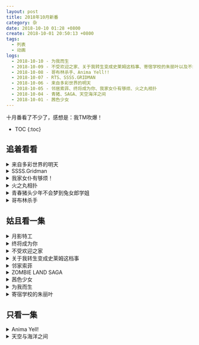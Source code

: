 ```yaml
---
layout: post
title: 2018年10月新番
category: 杂
date: 2018-10-10 01:28 +0800
create: 2018-10-01 20:50:13 +0800
tags:
  - 列表
  - 动画
logs:
  - 2018-10-10 - 为我而生
  - 2018-10-09 - 不受欢迎之家、关于我转生变成史莱姆这档事、寄宿学校的朱丽叶以及不打算看的
  - 2018-10-08 - 哥布林杀手、Anima Yell!!
  - 2018-10-07 - RTS、SSSS.GRIDMAN
  - 2018-10-06 - 来自多彩世界的明天
  - 2018-10-05 - 邻居索菲、终将成为你、我家女仆有够烦、火之丸相扑
  - 2018-10-04 - 青猪、SAGA、天空海洋之间
  - 2018-10-01 - 茜色少女
---
```


十月番看了不少了，感想是：我TM吹爆！

- TOC
{:toc}

## 追着看看

<details markdown="1">
<summary> 来自多彩世界的明天 </summary>

“我自己一个人也可以”，很多时候我也是这么想的。但是啊，少女啊，还是需要别人的帮助的吧？

回到了六十年前，和奶奶同一个时代。青春、魔法的故事。说真的，我超喜欢这种宿命式的展开的！

![](http://wx3.sinaimg.cn/large/740ca5e5gy1fvxqbmz0jgj20qe0qetcq.jpg)
*女主*

![](http://wx4.sinaimg.cn/large/740ca5e5gy1fvpepv1a9sj20nc0d4764.jpg)
*找到了颜色*

</details>

<details markdown="1">
<summary> SSSS.Gridman </summary>

特摄改动画？巨大机器人和巨大怪兽的战斗，打完了还能恢复原样。啊，原来我应该是特摄厨？

![](https://i.loli.net/2018/10/07/5bb9ebafae5bd.jpg)
*这个六花真可爱！*

![](https://i.loli.net/2018/10/07/5bb9eca005f6c.png)
*怎么可以这么可爱！*

![](https://i.loli.net/2018/10/07/5bb9ed4c499b1.jpg)
*这个也很可爱！！！*

</details>

<details markdown="1">
<summary> 我家女仆有够烦！ </summary>

简直作画厨的天堂！虽然我不是作画厨，但是看到流畅的动作就是爽啊。

另外B站第一集开头删减了一分钟，主要是女主的背景——自卫队飞行员瞎了一只眼。

总之是一个稍微有点神经的萝莉控退役女军人和俄罗斯血统小萝莉之间的搞笑日常，非常搞笑啊~

</details>

<details markdown="1">
<summary> 火之丸相扑 </summary>

~~霜之哀伤，火之相扑~~

OP，真好听！很有节奏感，我现在不想看剧情只想去循环OP。

王道热血相扑番。套路很正~只剩一人的相扑社、被占领的道馆、开局打败并收复小弟和道馆之类的。

循环OP去了~

</details>

<details markdown="1">
<summary> 青春猪头少年不会梦到兔女郎学姐 </summary>

很有意思的故事。对我来说主要是人设讨喜。

![](https://i.loli.net/2018/10/04/5bb585fe5b330.png)
*这种环境下讨论兔女郎什么的性癖不太好吧？以及左下角老奶奶没人让座的么？*

男主这基友上来就有女朋友了，心疼男主一秒钟。（小说第一卷以后男主也有女朋友了！心疼我自己一秒钟）

![](https://i.loli.net/2018/10/04/5bb586b714451.png)
*对这种忧郁的妹子完全没有抵抗力啊*

去看了一下小说，到第三卷看不下去了。日轻那一套日本特色真是看得人反胃，处在特色中的主角们也不尝试反抗，而是服从——这个小团体容不下我了我去找下一个小团体，在男主的帮助下成功加入了另外的小团体真好啊~什么的。当然，不知道为什么成为了女权主义(?)的我开始很反感这种由一个男主来拯救那么多女生的桥段。

</details>

<details markdown="1">
<summary> 哥布林杀手 </summary>

年轻的冒险者啊，中二的下场就是团灭。可惜你不是主角，又不是不死人，地洞打架疯狂弹刀，团灭也是理所当然的吧？打个哥布林被人绕后了，药也不带装备也没有。这就是萌二的下场啊~笑。

男主帅啊，感受到了“遇事不骰，全靠口胡”的DND大佬的魅力~正义的陷阱，正义的飞矛~

![](https://i.loli.net/2018/10/08/5bbb13fd33f27.jpg)

![](https://i.loli.net/2018/10/08/5bbb140cee2c6.jpg)

</details>

## 姑且看一集

<details markdown="1">
<summary> 月影特工 </summary>

其实是R(ealse)T(he)S(pyce)。大概就是高中女生当特工的故事，用香料变身？你们这个城市靠JK和犯罪团伙斗争，简直比歌谭市还平和呢~

![](https://i.loli.net/2018/10/07/5bb9be56159cd.png)
*今天的哥谭也很和平呢~by 没有了本体的阿卡林*

最后加入宣言女主很帅啊。以及第一集ED后就出现了二五仔，真是平和的番剧呢。

</details>

<details markdown="1">
<summary> 终将成为你 </summary>

开局kirakira、抹布洗、土豆卡奈三连，幻视了~

总感觉，音响效果有点奇怪。气氛也有点奇怪，慢悠悠的没啥激情。感觉也会渐渐变成追不动的番吧。

</details>

<details markdown="1">
<summary> 不受欢迎之家 </summary>

著名监督石馆光太郎的又一作品，大概内容就是抛出人设然后由声优（几乎）自由发挥。有种看生放的感觉，经历了少歌洗礼的我对这种形式的动画还挺感兴趣的。

</details>

<details markdown="1">
<summary> 关于我转生变成史莱姆这档事 </summary>

起点系统文既视感，被刺了以后就能有言灵级别的许愿能力了么？不过最后的OP(ED)流畅的打斗吸引到我了。

</details>


<details markdown="1">
<summary> 邻家索菲 </summary>

五组出品，百合，硬核到OP全是啾啾啾的声音和啾啾啾的画面的那种。这只吸血鬼和某个珈百璃声音一样啊。貌似内容也和珈百璃差不太多。

![](https://i.loli.net/2018/10/05/5bb77596b4eeb.png)
*让我想起中国式青春*

</details>


<details markdown="1">
<summary> ZOMBIE LAND SAGA </summary>

A站独播，本渡枫出演，PV欺诈。看起来是个僵尸片，其实是个僵尸偶像片。女主开场两分钟就跪了。

出身于不同年代的僵尸少女们的故事也许会挺好看的，希望不是第一集表现出来的那样纯粹搞笑番吧。

</details>

<details markdown="1">
<summary> 茜色少女 </summary>

A站独播！emmmmm，但是人设不是很喜欢（这个老师好像刚从本子片场来的）；也不能说是不喜欢吧，主要是各种意义上的既视感严重。

这穿越了然后看到小动物的设定，你们是被选中的孩子么？

![](https://i.loli.net/2018/10/01/5bb21a8a725b7.jpg)
*yuyuyu 是你么？*

![](https://i.loli.net/2018/10/01/5bb21afedf025.png)
*拿着收音机变身？期待你的满开！*

![](https://i.loli.net/2018/10/01/5bb21bc001b12.jpg)
*士郎和红A，还是姐妹呢，貌似就是另一个世界的自己*

目前来看，还可以？就是人设不太行。

</details>

<details markdown="1">
<summary> 为我而生 </summary>

![](https://i.loli.net/2018/10/10/5bbcdf14a646e.jpg)
*让她生！让她生！*

制作有点贫穷。父亲不存在，其实是踩了一个大脚印吧？

不愧是游戏改动画么？设定详情请看官网什么的也太奇怪了吧？

人设还可以，就是游戏改这一点，导致剧情实在是迷~

</details>

<details markdown="1">
<summary> 寄宿学校的朱丽叶 </summary>

这是何等神奇的表白场面！感觉很不错啊~朱丽叶和罗密欧，东德与西德的故事。

</details>

## 只看一集

<details markdown="1">
<summary> Anima Yell! </summary>

熟悉的芳文社，熟悉的跳跃。

![](https://i.loli.net/2018/10/08/5bbb3f6e51bba.png)
*芳文跳？*

我开始怀疑日语“特别”是不是有什么特别的含义了。你是特别的，所以我们容不下你；我要成为特别的人！什么鬼啊

女主撩妹高手啊，家里青梅不倒，外面天降飘飘。

</details>

<details markdown="1">
<summary> 天空与海洋之间 </summary>

所有鱼类（鲸鱼不是鱼类）从海洋中消失之后...因为【男女雇佣机会均等法】所以主角全是妹子...日本在宇宙中建了鱼塘来养鱼...

非常切合社会热点问题啊~

![](https://i.loli.net/2018/10/04/5bb5cd740e4d2.png)
*能开窗的火车？在一个有宇宙养鱼场的世界里？*

棒读？迫真手游宣传片。

哈子卡西！！！！！

<details>

## 不打算看的
- 东京食尸鬼:re 2期
- 钱进球场 2
- 苍天之拳 2
- 逆转裁判 2
- 尽量加油吧!魔法少女胡桃 2
- 宇宙战舰提拉米斯 2
- 妖精的尾巴 Final Series
- JOJO的奇妙冒险 黄金之风
- 直感×运算法则♪ 2nd Season
- 偶像大师 SideM 事出有因Mini!
- 闪电十一人 俄里翁的刻印
- 爆钓BARHUNTER：子供？
- 星之岛喵喵：子供？
- 爱玩怪兽：子供？
- 梅露可物语 -无精打采的少年与瓶中少女-：手游改
- 叛逆性百万亚瑟王：手游改
- 欢迎光临，千岁酱：企鹅的故事
- 嫁给非人类：奇怪的像是熊的动物和男子高中生的新婚生活？！
- 末班车后，在胶囊旅馆向上司传递微热的夜晚。：本季度的色情小短片
